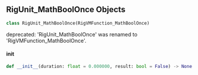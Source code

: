 ## RigUnit_MathBoolOnce Objects

```python
class RigUnit_MathBoolOnce(RigVMFunction_MathBoolOnce)
```

deprecated: 'RigUnit_MathBoolOnce' was renamed to 'RigVMFunction_MathBoolOnce'.

<a id="unreal.RigUnit_MathBoolOnce.__init__"></a>

#### __init__

```python
def __init__(duration: float = 0.000000, result: bool = False) -> None
```

<a id="unreal.RigVMFunction_MathBoolToFloat"></a>